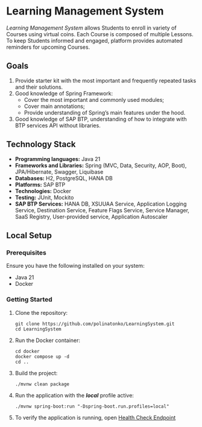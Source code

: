 # Learning Management System

_Learning Management System_ allows Students to enroll in variety of Courses using virtual coins. 
Each Course is composed of multiple Lessons. To keep Students informed and engaged, 
platform provides automated reminders for upcoming Courses.

## Goals

1. Provide starter kit with the most important and frequently repeated tasks and their solutions.
2. Good knowledge of Spring Framework:
   - Cover the most important and commonly used modules;
   - Cover main annotations;
   - Provide understanding of Spring’s main features under the hood.
3. Good knowledge of SAP BTP, understanding of how to integrate with BTP services API without 
libraries.

## Technology Stack

- **Programming languages:** Java 21
- **Frameworks and Libraries:** Spring (MVC, Data, Security, AOP, Boot), JPA/Hibernate, Swagger, Liquibase
- **Databases:** H2, PostgreSQL, HANA DB
- **Platforms:** SAP BTP
- **Technologies:** Docker
- **Testing:** JUnit, Mockito
- **SAP BTP Services:** HANA DB, XSUUAA Service, Application Logging Service, Destination Service, Feature Flags Service, 
Service Manager, SaaS Registry, User-provided service, Application Autoscaler

## Local Setup

### Prerequisites

Ensure you have the following installed on your system:
- Java 21
- Docker

### Getting Started

1. Clone the repository:
   ```
   git clone https://github.com/polinatonko/LearningSystem.git
   cd LearningSystem
   ```

2. Run the Docker container:
   ```
   cd docker
   docker compose up -d
   cd ..
   ```
   
3. Build the project:
   ```
   ./mvnw clean package
   ```

4. Run the application with the ***local*** profile active:
   ```
   ./mvnw spring-boot:run "-Dspring-boot.run.profiles=local"
   ```

4. To verify the application is running, open [Health Check Endpoint](http://localhost:8080/actuator/health)